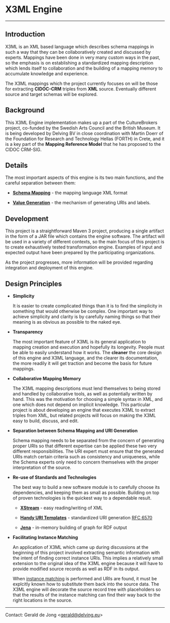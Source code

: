 # X3ML Engine
---
## Introduction

X3ML is an XML based language which describes schema mappings in such a way that they can be collaboratively created and discussed by experts.  Mappings have been done in very many custom ways in the past, so the emphasis is on establishing a standardized mapping description which lends itself to collaboration and the building of a mapping memory to accumulate knowledge and experience.

The X3ML mappings which the project currently focuses on will be those for extracting **CIDOC-CRM** triples from **XML** source.  Eventually different source and target schemas will be explored.

## Background

This X3ML Engine implementation makes up a part of the CultureBrokers project, co-funded by the Swedish Arts Council and the British Museum.  It is being developed by Delving BV in close coordination with Martin Doerr of the Foundation for Research and Technology Hellas (FORTH) in Crete, and it is a key part of the **Mapping Reference Model** that he has proposed to the CIDOC CRM-SIG.

## Details

The most important aspects of this engine is its two main functions, and the careful separation between them:

* **[Schema Mapping](https://github.com/delving/x3ml/blob/master/docs/x3ml-schema-mapping.md)** - the mapping language XML format

* **[Value Generation](https://github.com/delving/x3ml/blob/master/docs/x3ml-value-generation.md)** - the mechanism of generating URIs and labels.

## Development

This project is a straightforward Maven 3 project, producing a single artifact in the form of a JAR file which contains the engine software.  The artifact will be used in a variety of different contexts, so the main focus of this project is to create exhaustively tested transformation engine.  Examples of input and expected output have been prepared by the participating organizations.

As the project progresses, more information will be provided regarding integration and deployment of this engine.

## Design Principles

* **Simplicity**

	It is easier to create complicated things than it is to find the simplicity in something that would otherwise be complex.  One important way to achieve simplicity and clarity is by carefully naming things so that their meaning is as obvious as possible to the naked eye.
	
* **Transparency**

	The most important feature of X3ML is its general application to mapping creation and execution and hopefully its longevity.  People must be able to easily understand how it works.  The **cleaner** the core design of this engine and X3ML language, and the clearer its documentation, the more readily it will get traction and become the basis for future mappings.

* **Collaborative Mapping Memory**

	The X3ML mapping descriptions must lend themselves to being stored and handled by collaborative tools, as well as potentially written by hand.  This was the motivation for choosing a simple syntax in XML, and one which does not depend on implicit knowledge.  This particular project is about developing an engine that executes X3ML to extract triples from XML, but related projects will focus on making the X3ML easy to build, discuss, and edit.

* **Separation between Schema Mapping and URI Generation**

	Schema mapping needs to be separated from the concern of generating proper URIs so that different expertise can be applied these two very different responsibilities.  The URI expert must ensure that the generated URIs match certain criteria such as consistency and uniqueness, while the Schema experts only need to concern themselves with the proper interpretation of the source.

* **Re-use of Standards and Technologies**

	The best way to build a new software module is to carefully choose its dependencies, and keeping them as small as possible.  Building on top of proven technologies is the quickest way to a dependable result.

	* **[XStream](http://xstream.codehaus.org/)** - easy reading/writing of XML 
	
	* **[Handy URI Templates](https://github.com/damnhandy/Handy-URI-Templates)** - standardized URI generation [RFC 6570](http://tools.ietf.org/html/rfc6570)
	
	* **[Jena](https://jena.apache.org/)** - in-memory building of graph for RDF output

* **Facilitating Instance Matching**

	An application of X3ML which came up during discussions at the beginning of this project involved extracting semantic information with the intent of finding correct instance URIs.  This implies a relatively small extension to the original idea of the X3ML engine because it will have to provide modified source records as well as RDF in its output.
	
	When [instance matching](http://prezi.com/povcuuboyyg5/culture-brokers-enrichment/) is performed and URIs are found, it must be explcitly known how to substitute them back into the source data.  The X3ML engine will decorate the source record tree with placeholders so that the results of the instance matching can find their way back to the right locations in the source.


---

Contact: Gerald de Jong &lt;gerald@delving.eu&gt;